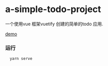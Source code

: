 # a-simple-todo-project

一个使用vue 框架vuetify 创建的简单的todo 应用.

[demo](https://sunxuia.github.io/a-simple-todo-project/dist)

### 运行

```
  yarn serve
